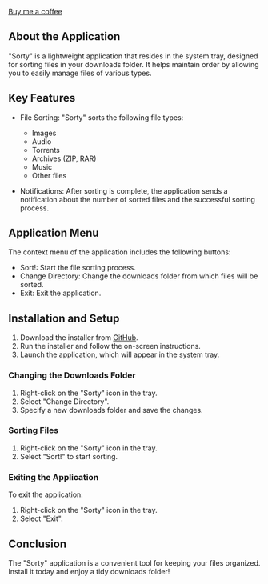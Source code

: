 

[Buy me a coffee](https://boosty.to/unsfty/donate)


## About the Application

"Sorty" is a lightweight application that resides in the system tray, designed for sorting files in your downloads folder. It helps maintain order by allowing you to easily manage files of various types.

## Key Features

- File Sorting: "Sorty" sorts the following file types:
  - Images
  - Audio
  - Torrents
  - Archives (ZIP, RAR)
  - Music
  - Other files

- Notifications: After sorting is complete, the application sends a notification about the number of sorted files and the successful sorting process.

## Application Menu

The context menu of the application includes the following buttons:

- Sort!: Start the file sorting process.
- Change Directory: Change the downloads folder from which files will be sorted.
- Exit: Exit the application.

## Installation and Setup

1. Download the installer from [GitHub](https://github.com/nosfty/Sorty/releases).
2. Run the installer and follow the on-screen instructions.
3. Launch the application, which will appear in the system tray.

### Changing the Downloads Folder

1. Right-click on the "Sorty" icon in the tray.
2. Select "Change Directory".
3. Specify a new downloads folder and save the changes.

### Sorting Files

1. Right-click on the "Sorty" icon in the tray.
2. Select "Sort!" to start sorting.

### Exiting the Application

To exit the application:

1. Right-click on the "Sorty" icon in the tray.
2. Select "Exit".

## Conclusion

The "Sorty" application is a convenient tool for keeping your files organized. Install it today and enjoy a tidy downloads folder!
